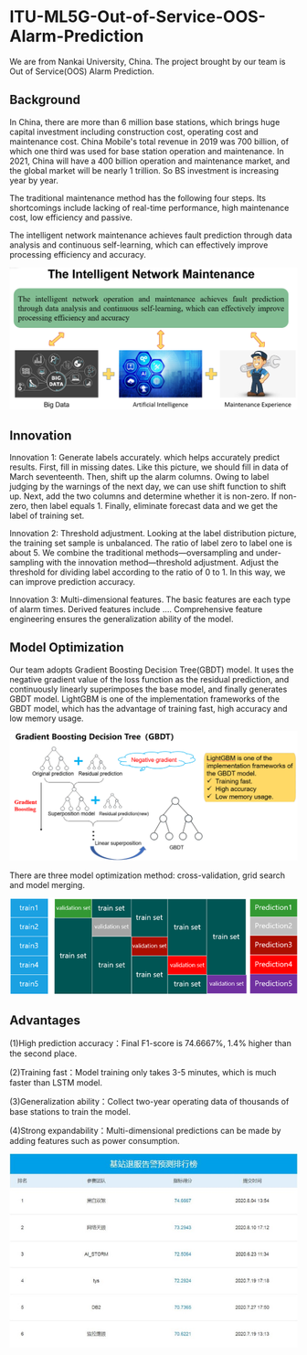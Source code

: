 # ITU-ML5G-Out-of-Service-OOS-Alarm-Prediction
We are from Nankai University, China. The project brought by our team is Out of Service(OOS) Alarm Prediction. 

## Background
In China, there are more than 6 million base stations, which brings huge capital investment including construction cost, operating cost and maintenance cost. China Mobile's total revenue in 2019 was 700 billion, of which one third was used for base station operation and maintenance. In 2021, China will have a 400 billion operation and maintenance market, and the global market will be nearly 1 trillion. So BS investment is increasing year by year.

The traditional maintenance method has the following four steps. Its shortcomings include lacking of real-time performance, high maintenance cost, low efficiency and passive.

The intelligent network maintenance achieves fault prediction through data analysis and continuous self-learning, which can effectively improve processing efficiency and accuracy. 

![image](./images/19ff49fba76bb6cea24b3d90ce5da28.png)

## Innovation
Innovation 1: Generate labels accurately. which helps accurately predict results. First, fill in missing dates. Like this picture, we should fill in data of March seventeenth. Then, shift up the alarm columns. Owing to label judging by the warnings of the next day, we can use shift function to shift up. Next, add the two columns and determine whether it is non-zero. If non-zero, then label equals 1. Finally, eliminate forecast data and we get the label of training set.

Innovation 2: Threshold adjustment. Looking at the label distribution picture, the training set sample is unbalanced. The ratio of label zero to label one is about 5. We combine the traditional methods—oversampling and under-sampling with the innovation method—threshold adjustment. Adjust the threshold for dividing label according to the ratio of 0 to 1. In this way, we can improve prediction accuracy.

Innovation 3: Multi-dimensional features. The basic features are each type of alarm times. Derived features include …. Comprehensive feature engineering ensures the generalization ability of the model.

## Model Optimization
Our team adopts Gradient Boosting Decision Tree(GBDT) model. It uses the negative gradient value of the loss function as the residual prediction, and continuously linearly superimposes the base model, and finally generates GBDT model. LightGBM is one of the implementation frameworks of the GBDT model, which has the advantage of training fast, high accuracy and low memory usage.

![image](./images/85e074bc643e5a6ca73f5dfd1d900d8.png)

There are three model optimization method: cross-validation, grid search and model merging.

![image](./images/%E5%9B%BE%E7%89%871.png)

## Advantages
(1)High prediction accuracy：Final F1-score is 74.6667%, 1.4% higher than the second place.

(2)Training fast：Model training only takes 3-5 minutes, which is much faster than LSTM model.

(3)Generalization ability：Collect two-year operating data of thousands of base stations to train the model.

(4)Strong expandability：Multi-dimensional predictions can be made by adding features such as power consumption.

![image](./images/%E5%9B%BE%E7%89%872.jpg)
